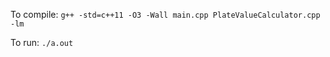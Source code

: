 To compile: 
```g++ -std=c++11 -O3 -Wall main.cpp PlateValueCalculator.cpp -lm```

To run:
```./a.out```
